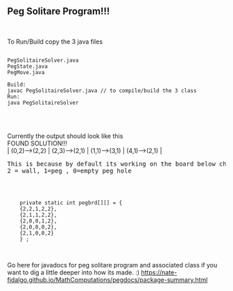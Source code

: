 ## Peg Solitare Program!!!
<br>

To Run/Build copy the 3 java files 
<br>
<pre>
<code>
PegSolitaireSolver.java
PegState.java
PegMove.java

Build: 
javac PegSolitaireSolver.java // to compile/build the 3 class
Run:
java PegSolitaireSolver

</code>
</pre>
<br>
Currently the output should look like this 
<br>
FOUND SOLUTION!!!
<br>
| (0,2)-->(2,2) | (2,3)-->(2,1) | (1,1)-->(3,1) | (4,1)-->(2,1) |
<br>
<pre>
This is because by default its working on the board below change pegbrd to any board you want to solve and recompile/rerun.
2 = wall, 1=peg , 0=empty peg hole
</pre>
<br> 
<pre>
<code>
	private static int pegbrd[][] = {
	{2,2,1,2,2},
	{2,1,1,2,2},
	{2,0,0,1,2},
	{2,0,0,0,2},
	{2,1,0,0,2}
	} ;
	
</code>
</pre>

Go here for javadocs for peg solitare program and associated class if you want to dig a little deeper into how its made. :)
https://nate-fidalgo.github.io/MathComputations/pegdocs/package-summary.html
